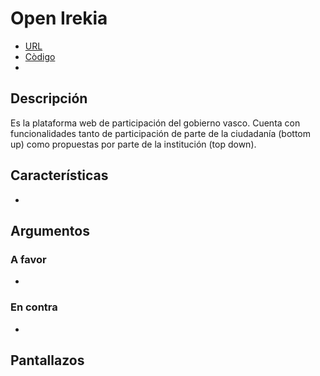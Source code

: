 # Open Irekia
 
 - [URL](http://www.irekia.euskadi.eus/)
 - [Còdigo]()
 -
## Descripción

Es la plataforma web de participación del gobierno vasco. Cuenta con
funcionalidades tanto de participación de parte de la ciudadanía (bottom
up) como propuestas por parte de la institución (top down).


## Características

-   

## Argumentos

### A favor

-   

### En contra

-   

## Pantallazos

![]()